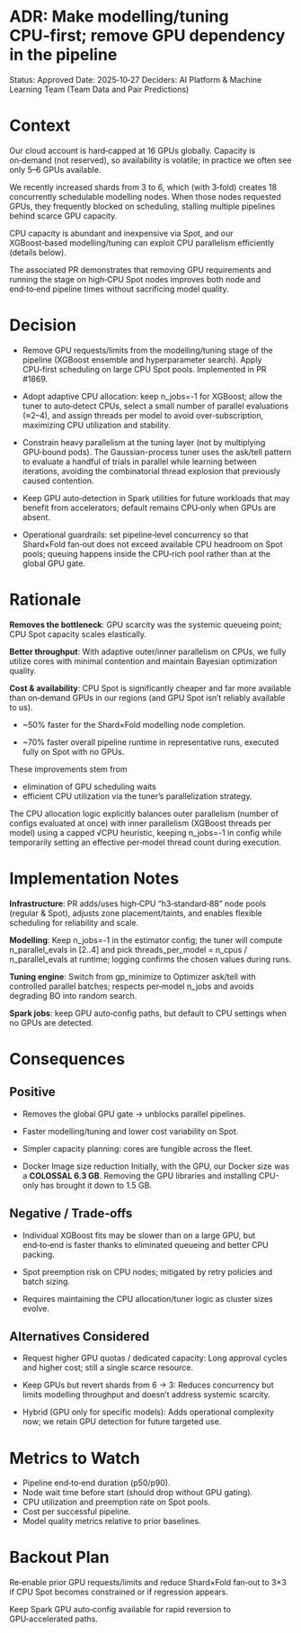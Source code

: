 # ADR: Make modelling/tuning CPU‑first; remove GPU dependency in the pipeline

Status: Approved
Date: 2025‑10‑27
Deciders: AI Platform & Machine Learning Team (Team Data and Pair Predictions)

# Context

Our cloud account is hard‑capped at 16 GPUs globally. Capacity is on‑demand (not reserved), so availability is volatile; in practice we often see only 5–6 GPUs available.

We recently increased shards from 3 to 6, which (with 3‑fold) creates 18 concurrently schedulable modelling nodes. When those nodes requested GPUs, they frequently blocked on scheduling, stalling multiple pipelines behind scarce GPU capacity.

CPU capacity is abundant and inexpensive via Spot, and our XGBoost‑based modelling/tuning can exploit CPU parallelism efficiently (details below).

The associated PR demonstrates that removing GPU requirements and running the stage on high‑CPU Spot nodes improves both node and end‑to‑end pipeline times without sacrificing model quality.

# Decision

- Remove GPU requests/limits from the modelling/tuning stage of the pipeline (XGBoost ensemble and hyperparameter search). Apply CPU‑first scheduling on large CPU Spot pools. Implemented in PR #1869.

- Adopt adaptive CPU allocation: keep n_jobs=-1 for XGBoost; allow the tuner to auto‑detect CPUs, select a small number of parallel evaluations (≈2–4), and assign threads per model to avoid over‑subscription, maximizing CPU utilization and stability.

- Constrain heavy parallelism at the tuning layer (not by multiplying GPU‑bound pods). The Gaussian-process tuner uses the ask/tell pattern to evaluate a handful of trials in parallel while learning between iterations, avoiding the combinatorial thread explosion that previously caused contention.

- Keep GPU auto‑detection in Spark utilities for future workloads that may benefit from accelerators; default remains CPU‑only when GPUs are absent.

- Operational guardrails: set pipeline‑level concurrency so that Shard×Fold fan‑out does not exceed available CPU headroom on Spot pools; queuing happens inside the CPU‑rich pool rather than at the global GPU gate.

# Rationale

**Removes the bottleneck**: GPU scarcity was the systemic queueing point; CPU Spot capacity scales elastically.

**Better throughput**: With adaptive outer/inner parallelism on CPUs, we fully utilize cores with minimal contention and maintain Bayesian optimization quality.

**Cost & availability**: CPU Spot is significantly cheaper and far more available than on‑demand GPUs in our regions (and GPU Spot isn’t reliably available to us).

- ~50% faster for the Shard×Fold modelling node completion.

- ~70% faster overall pipeline runtime in representative runs, executed fully on Spot with no GPUs.

These improvements stem from

- elimination of GPU scheduling waits
- efficient CPU utilization via the tuner’s parallelization strategy.

The CPU allocation logic explicitly balances outer parallelism (number of configs evaluated at once) with inner parallelism (XGBoost threads per model) using a capped √CPU heuristic, keeping n_jobs=-1 in config while temporarily setting an effective per‑model thread count during execution.

# Implementation Notes

**Infrastructure**: PR adds/uses high‑CPU “h3‑standard‑88” node pools (regular & Spot), adjusts zone placement/taints, and enables flexible scheduling for reliability and scale.

**Modelling**: Keep n_jobs=-1 in the estimator config; the tuner will compute n_parallel_evals in [2..4] and pick threads_per_model = n_cpus / n_parallel_evals at runtime; logging confirms the chosen values during runs.

**Tuning engine**: Switch from gp_minimize to Optimizer ask/tell with controlled parallel batches; respects per‑model n_jobs and avoids degrading BO into random search.

**Spark jobs**: keep GPU auto‑config paths, but default to CPU settings when no GPUs are detected.

# Consequences

## Positive

- Removes the global GPU gate → unblocks parallel pipelines.

- Faster modelling/tuning and lower cost variability on Spot.

- Simpler capacity planning: cores are fungible across the fleet.

- Docker Image size reduction Initially, with the GPU, our Docker size was a **COLOSSAL 6.3 GB**. Removing the GPU libraries and installing CPU-only has brought it down to 1.5 GB.

## Negative / Trade‑offs

- Individual XGBoost fits may be slower than on a large GPU, but end‑to‑end is faster thanks to eliminated queueing and better CPU packing.

- Spot preemption risk on CPU nodes; mitigated by retry policies and batch sizing.

- Requires maintaining the CPU allocation/tuner logic as cluster sizes evolve.

## Alternatives Considered

- Request higher GPU quotas / dedicated capacity: Long approval cycles and higher cost; still a single scarce resource.

- Keep GPUs but revert shards from 6 → 3: Reduces concurrency but limits modelling throughput and doesn’t address systemic scarcity.

- Hybrid (GPU only for specific models): Adds operational complexity now; we retain GPU detection for future targeted use.

# Metrics to Watch

- Pipeline end‑to‑end duration (p50/p90).
- Node wait time before start (should drop without GPU gating).
- CPU utilization and preemption rate on Spot pools.
- Cost per successful pipeline.
- Model quality metrics relative to prior baselines.

# Backout Plan

Re‑enable prior GPU requests/limits and reduce Shard×Fold fan‑out to 3×3 if CPU Spot becomes constrained or if regression appears.

Keep Spark GPU auto‑config available for rapid reversion to GPU‑accelerated paths.
